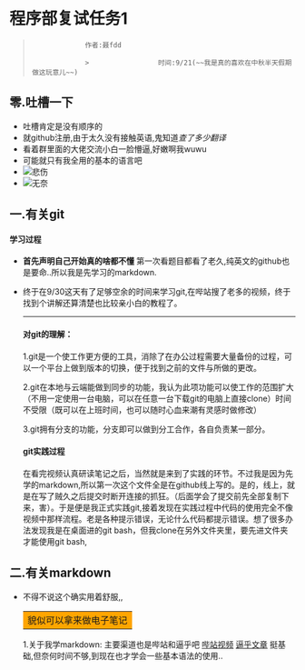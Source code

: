 
# 程序部复试任务1
>                  作者:聂fdd
>
>                  >                 时间:9/21(~~我是真的喜欢在中秋半天假期做这玩意儿~~)  
## 零.吐槽一下
- 吐槽肯定是没有顺序的
- 就github注册,由于太久没有接触英语,鬼知道*查了多少翻译*
- 看着群里面的大佬交流小白一脸懵逼,好嫩啊我wuwu
- 可能就只有我全用的基本的语言吧
- ![悲伤](https://img1.baidu.com/it/u=3816439794,126805150&fm=26&fmt=auto)
- ![无奈](http://b-ssl.duitang.com/uploads/item/201712/10/20171210112320_fUmyx.thumb.700_0.jpeg)
## 一.有关git
#### 学习过程

- **首先声明自己开始真的啥都不懂**  第一次看题目都看了老久,纯英文的github也是要命..所以我是先学习的markdown.

- 终于在9/30这天有了足够空余的时间来学习git,在哔站搜了老多的视频，终于找到个讲解还算清楚也比较亲小白的教程了。

  ---

  #### 对git的理解：

  1.git是一个使工作更方便的工具，消除了在办公过程需要大量备份的过程，可以一个平台上做到版本的切换，便于找到之前的文件与所做的更改。

  2.git在本地与云端能做到同步的功能，我认为此项功能可以使工作的范围扩大（不用一定使用一台电脑，可以在任意一台下载git的电脑上直接clone）时间不受限（既可以在上班时间，也可以随时心血来潮有灵感时做修改）

  3.git拥有分支的功能，分支即可以做到分工合作，各自负责某一部分。

  #### git实践过程

  在看完视频认真研读笔记之后，当然就是来到了实践的环节。不过我是因为先学的markdown,所以第一次这个文件全是在github线上写的。是的，线上，就是在写了贼久之后提交时断开连接的抓狂。（后面学会了提交前先全部复制下来，害）。于是便是我正式实践git,接着发现在实践过程中代码的使用完全不像视频中那样流程。老是各种提示错误，无论什么代码都提示错误。想了很多办法发现我是在桌面进的git bash，但我clone在另外文件夹里，要先进文件夹才能使用git bash,

  
## 二.有关markdown
- 不得不说这个确实用着舒服,,<table><tr><td bgcolor=orange>貌似可以拿来做电子笔记</table>
  1.关于我学markdown:
  主要渠道也是哔站和逼乎吧
  [哔站视频](https://www.bilibili.com/video/BV1hJ411X75X?spm_id_from=333.1007.top_right_bar_window_default_collection.content.click)
  [逼乎文章](https://zhuanlan.zhihu.com/p/265362706)
  挺基础,但奈何时间不够,到现在也才学会一些基本语法的使用..
